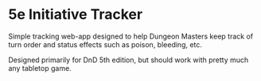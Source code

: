 # 5e Initiative Tracker
Simple tracking web-app designed to help Dungeon Masters keep track of turn order and status effects such as poison, bleeding, etc. 

Designed primarily for DnD 5th edition, but should work with pretty much any tabletop game.